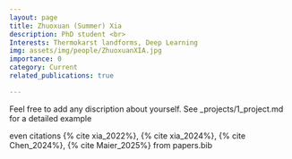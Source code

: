 ```yaml
---
layout: page
title: Zhuoxuan (Summer) Xia 
description: PhD student <br> 
Interests: Thermokarst landforms, Deep Learning 
img: assets/img/people/ZhuoxuanXIA.jpg
importance: 0
category: Current
related_publications: true

---
```

Feel free to add any discription about yourself. See _projects/1_project.md for a detailed example

even citations {% cite xia_2022%}, {% cite xia_2024%}, {% cite Chen_2024%}, {% cite Maier_2025%} from papers.bib
